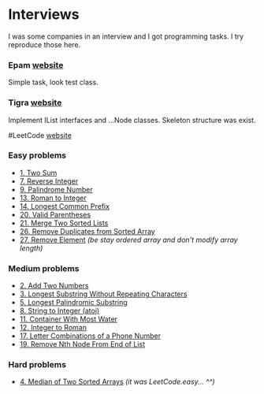 # Interviews
I was some companies in an interview and I got programming tasks. I try reproduce those here.

### Epam [website](https://www.epam.com/)
Simple task, look test class.

### Tigra [website](http://www.tigra.hu/en/)
Implement IList interfaces and ...Node classes.
Skeleton structure was exist.

#LeetCode [website](https://leetcode.com/problemset/all/)

### Easy problems
- [1. Two Sum](https://leetcode.com/problems/two-sum/description/)
- [7. Reverse Integer](https://leetcode.com/problems/reverse-integer/description/)
- [9. Palindrome Number](https://leetcode.com/problems/palindrome-number/description/)
- [13. Roman to Integer](https://leetcode.com/problems/roman-to-integer/description/)
- [14. Longest Common Prefix](https://leetcode.com/problems/longest-common-prefix/description/)
- [20. Valid Parentheses](https://leetcode.com/problems/valid-parentheses/description/)
- [21. Merge Two Sorted Lists](https://leetcode.com/problems/merge-two-sorted-lists/description/)
- [26. Remove Duplicates from Sorted Array](https://leetcode.com/problems/remove-duplicates-from-sorted-array/description/)
- [27. Remove Element](https://leetcode.com/problems/remove-element/description/) *(be stay ordered array and don't modify array length)*

### Medium problems
- [2. Add Two Numbers](https://leetcode.com/problems/add-two-numbers/description/)
- [3. Longest Substring Without Repeating Characters](https://leetcode.com/problems/longest-substring-without-repeating-characters/description/)
- [5. Longest Palindromic Substring](https://leetcode.com/problems/longest-palindromic-substring/description/)
- [8. String to Integer (atoi)](https://leetcode.com/problems/string-to-integer-atoi/description/)
- [11. Container With Most Water](https://leetcode.com/problems/container-with-most-water/description/)
- [12. Integer to Roman](https://leetcode.com/problems/integer-to-roman/description/)
- [17. Letter Combinations of a Phone Number](https://leetcode.com/problems/letter-combinations-of-a-phone-number/description/)
- [19. Remove Nth Node From End of List](https://leetcode.com/problems/remove-nth-node-from-end-of-list/description/)

### Hard problems
- [4. Median of Two Sorted Arrays](https://leetcode.com/problems/median-of-two-sorted-arrays/description/) *(it was LeetCode.easy... ^^)*